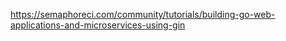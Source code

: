 https://semaphoreci.com/community/tutorials/building-go-web-applications-and-microservices-using-gin
